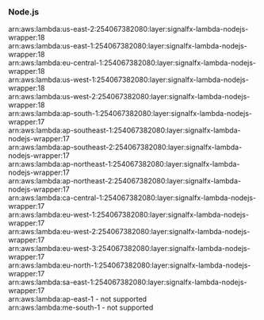 <h3>Node.js</h3>  

arn:aws:lambda:us-east-2:254067382080:layer:signalfx-lambda-nodejs-wrapper:18<br>
arn:aws:lambda:us-east-1:254067382080:layer:signalfx-lambda-nodejs-wrapper:18<br>
arn:aws:lambda:eu-central-1:254067382080:layer:signalfx-lambda-nodejs-wrapper:18<br>
arn:aws:lambda:us-west-1:254067382080:layer:signalfx-lambda-nodejs-wrapper:18<br>
arn:aws:lambda:us-west-2:254067382080:layer:signalfx-lambda-nodejs-wrapper:18<br>
arn:aws:lambda:ap-south-1:254067382080:layer:signalfx-lambda-nodejs-wrapper:17<br>
arn:aws:lambda:ap-southeast-1:254067382080:layer:signalfx-lambda-nodejs-wrapper:17<br>
arn:aws:lambda:ap-southeast-2:254067382080:layer:signalfx-lambda-nodejs-wrapper:17<br>
arn:aws:lambda:ap-northeast-1:254067382080:layer:signalfx-lambda-nodejs-wrapper:17<br>
arn:aws:lambda:ap-northeast-2:254067382080:layer:signalfx-lambda-nodejs-wrapper:17<br>
arn:aws:lambda:ca-central-1:254067382080:layer:signalfx-lambda-nodejs-wrapper:17<br>
arn:aws:lambda:eu-west-1:254067382080:layer:signalfx-lambda-nodejs-wrapper:17<br>
arn:aws:lambda:eu-west-2:254067382080:layer:signalfx-lambda-nodejs-wrapper:17<br>
arn:aws:lambda:eu-west-3:254067382080:layer:signalfx-lambda-nodejs-wrapper:17<br>
arn:aws:lambda:eu-north-1:254067382080:layer:signalfx-lambda-nodejs-wrapper:17<br>
arn:aws:lambda:sa-east-1:254067382080:layer:signalfx-lambda-nodejs-wrapper:17<br>
arn:aws:lambda:ap-east-1 - not supported<br>
arn:aws:lambda:me-south-1 - not supported<br>

<!-- Note to maintainers: please be careful editing this file. 
